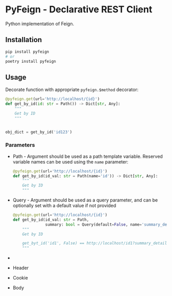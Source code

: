 # PyFeign - Declarative REST Client

Python implementation of Feign.

## Installation

```bash
pip install pyfeign
# or
poetry install pyfeign
```

## Usage

Decorate function with appropriate `pyfeign.$method` decorator:

```python
@pyfeign.get(url='http://localhost/{id}')
def get_by_id(id: str = Path()) -> Dict[str, Any]:
    """
    Get by ID
    """


obj_dict = get_by_id('id123')
```

### Parameters

* Path - Argument should be used as a path template variable. Reserved variable names can be used using the `name`
  parameter:

    ```python
    @pyfeign.get(url='http://localhost/{id}')
    def get_by_id(id_val: str = Path(name='id')) -> Dict[str, Any]:
        """
        Get by ID
        """
    ```

* Query - Argument should be used as a query parameter, and can be optionally set with a default value if not provided

    ```python
    @pyfeign.get(url='http://localhost/{id}')
    def get_by_id(id_val: str = Path, 
                  summary: bool = Query(default=False, name='summary_details')) -> Dict[str, Any]:
        """
        Get by ID
  
        get_byt_id('id1', False) == http://localhost/id1?summary_details=False
        """
    ```
*
* Header
* Cookie
* Body